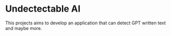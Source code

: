 # Undectectable AI

This projects aims to develop an application that can detect GPT written text and maybe more.